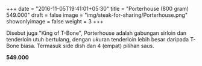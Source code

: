 +++
date = "2016-11-05T19:41:01+05:30"
title = "Porterhouse (800 gram) 549.000"
draft = false
image = "img/steak-for-sharing/Porterhouse.png"
showonlyimage = false
weight = 3
+++

Disebut juga "King of T-Bone", Porterhouse adalah gabungan sirloin dan tenderloin utuh bertulang, dengan ukuran tenderloin lebih besar daripada T-Bone biasa. Termasuk side dish dan 4 (empat) pilihan saus.

**549.000**